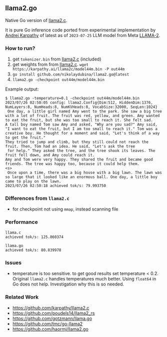 ## llama2.go

Native Go version of [llama2.c](https://github.com/karpathy/llama2.c).

It is pure Go inference code ported from experimental implementation by [Andrej Karpathy](https://en.wikipedia.org/wiki/Andrej_Karpathy) of latest as of `2023-07-25` LLM model from Meta [LLAMA-2](https://ai.meta.com/llama/).  

### How to run?

1. get `tokenizer.bin` from [llama2.c](https://github.com/karpathy/llama2.c) (included)
2. get weights from from [llama2.c](https://github.com/karpathy/llama2.c). `wget https://karpathy.ai/llama2c/model44m.bin -P out44m`
3. `go install github.com/nikolaydubina/llama2.go@latest`
4. `llama2.go -checkpoint out44m/model44m.bin`

Example output:

```
$ llama2.go -temperature=0.1 -checkpoint out44m/model44m.bin
2023/07/26 02:50:05 config: llama2.Config{Dim:512, HiddenDim:1376, NumLayers:8, NumHeads:8, NumKVHeads:8, VocabSize:32000, SeqLen:1024}
 One day, a little girl named Amy went to the park. She saw a big tree with a lot of fruit. The fruit was red, yellow, and green. Amy wanted to eat the fruit, but she was too small to reach it. She felt sad.
A tall boy named Tom saw Amy and asked, "Why are you sad?" Amy said, "I want to eat the fruit, but I am too small to reach it." Tom was a creative boy. He thought for a moment and said, "Let's think of a way to get the fruit."
They tried to jump and climb, but they still could not reach the fruit. Then, Tom had an idea. He said, "Let's ask the tree
 for help." They asked the tree, and the tree shook its leaves. The fruit fell down, and Amy could reach it.
Amy and Tom were very happy. They shared the fruit and became good friends. The tree was happy too, because it could help them.
<s>
 Once upon a time, there was a big house with a big lawn. The lawn was so large that it looked like an enormous ball. One day, a little boy came to play on the lawn.
2023/07/26 02:50:18 achieved tok/s: 79.993750
````

### Differences from `llama2.c`

* for checkpoint not using `mmap`, instead scanning file

### Performance

```
llama.c
achieved tok/s: 125.860374

llama.go
achieved tok/s: 80.839978
```

### Issues

* temperature is too sensitive. to get good results set temperature < 0.2. Original `llama2.c` handles temperatures much better. Using `float64` in Go does not help. Investigation why this is so needed.

### Related Work

* https://github.com/karpathy/llama2.c
* https://github.com/poudels14/llama2_rs
* https://github.com/gotzmann/llama.go
* https://github.com/tmc/go-llama2
* https://github.com/haormj/llama2.go
